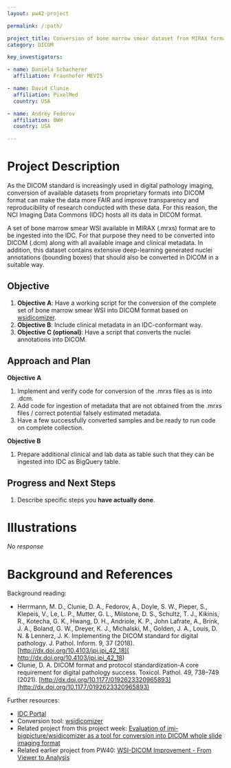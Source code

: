 ```yaml
---
layout: pw42-project

permalink: /:path/

project_title: Conversion of bone marrow smear dataset from MIRAX format into DICOM
category: DICOM

key_investigators:

- name: Daniela Schacherer
  affiliation: Fraunhofer MEVIS

- name: David Clunie
  affiliation: PixelMed
  country: USA

- name: Andrey Fedorov
  affiliation: BWH
  country: USA

---
```


# Project Description

<!-- Add a short paragraph describing the project. -->


As the DICOM standard is increasingly used in digital pathology imaging, conversion of available datasets from proprietary formats into DICOM format can make the data more FAIR and improve transparency and reproducibility of research conducted with these data. For this reason, the NCI Imaging Data Commons (IDC) hosts all its data in DICOM format. 

A set of bone marrow smear WSI available in MIRAX (.mrxs) format are to be ingested into the IDC. For that purpose they need to be converted into DICOM (.dcm) along with all available image and clinical metadata. 
In addition, this dataset contains extensive deep-learning generated nuclei annotations (bounding boxes) that should also be converted in DICOM in a suitable way. 



## Objective

<!-- Describe here WHAT you would like to achieve (what you will have as end result). -->


 1. **Objective A**: Have a working script for the conversion of the complete set of bone marrow smear WSI into DICOM format based on [wsidicomizer](https://github.com/imi-bigpicture/wsidicomizer).
 2. **Objective B**: Include clinical metadata in an IDC-conformant way.
 3. **Objective C (optional)**: Have a script that converts the nuclei annotations into DICOM. 




## Approach and Plan

<!-- Describe here HOW you would like to achieve the objectives stated above. -->

**Objective A**
1. Implement and verify code for conversion of the .mrxs files as is into .dcm. 
2. Add code for ingestion of metadata that are not obtained from the .mrxs files / correct potential falsely estimated metadata.
3. Have a few successfully converted samples and be ready to run code on complete collection. 

**Objective B**
1. Prepare additional clinical and lab data as table such that they can be ingested into IDC as BigQuery table. 



## Progress and Next Steps

<!-- Update this section as you make progress, describing of what you have ACTUALLY DONE.
     If there are specific steps that you could not complete then you can describe them here, too. -->


1. Describe specific steps you **have actually done**.




# Illustrations

<!-- Add pictures and links to videos that demonstrate what has been accomplished. -->


_No response_



# Background and References

<!-- If you developed any software, include link to the source code repository.
     If possible, also add links to sample data, and to any relevant publications. -->


Background reading: 
- Herrmann, M. D., Clunie, D. A., Fedorov, A., Doyle, S. W., Pieper, S., Klepeis, V., Le, L. P., Mutter, G. L., Milstone, D. S., Schultz, T. J., Kikinis, R., Kotecha, G. K., Hwang, D. H., Andriole, K. P., John Lafrate, A., Brink, J. A., Boland, G. W., Dreyer, K. J., Michalski, M., Golden, J. A., Louis, D. N. & Lennerz, J. K. Implementing the DICOM standard for digital pathology. J. Pathol. Inform. 9, 37 (2018). [http://dx.doi.org/10.4103/jpi.jpi_42_18]( http://dx.doi.org/10.4103/jpi.jpi_42_18)
- Clunie, D. A. DICOM format and protocol standardization-A core requirement for digital pathology success. Toxicol. Pathol. 49, 738–749 (2021). [http://dx.doi.org/10.1177/0192623320965893](http://dx.doi.org/10.1177/0192623320965893)

Further resources:
- [IDC Portal](https://portal.imaging.datacommons.cancer.gov/)
- Conversion tool: [wsidicomizer](https://github.com/imi-bigpicture/wsidicomizer)
- Related project from this project week: [Evaluation of imi-bigpicture/wsidicomizer as a tool for conversion into DICOM whole slide imaging format](https://projectweek.na-mic.org/PW42_2025_GranCanaria/Projects/EvaluationOfImiBigpictureWsidicomizerAsAToolForConversionIntoDicomWholeSlideImagingFormat/)
- Related earlier project from PW40: [WSI-DICOM Improvement - From Viewer to Analysis](https://projectweek.na-mic.org/PW40_2024_GranCanaria/Projects/WsiDicomImprovementFromViewerToAnalysis/)

